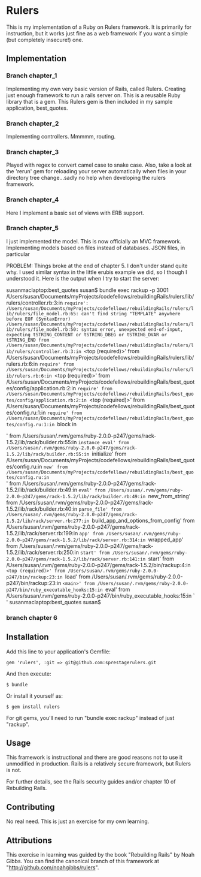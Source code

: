 # Rulers

This is my implementation of a Ruby on Rulers framework.  It is primarily for instruction, but it works just fine as a web framework if you want a simple (but completely insecure!) one.


## Implementation

### Branch chapter_1

Implementing my own very basic version of Rails, called Rulers.  Creating just enough framework to run a rails server on.  This is a reusable Ruby library that is a gem.  This Rulers gem is then included in my sample application, best_quotes.

### Branch chapter_2

Implementing controllers.  Mmmmm, routing.

### Branch chapter_3

Played with regex to convert camel case to snake case.  Also, take a look at the 'rerun' gem for reloading your server automatically when files in your directory tree change...sadly no help when developing the rulers framework.

### Branch chapter_4

Here I implement a basic set of views with ERB support.

### Branch chapter_5

I just implemented the model.  This is now officially an MVC framework.
Implementing models based on files instead of databases.  JSON files, in particular

PROBLEM: Things broke at the end of chapter 5.  I don't under stand quite why.  I used similar syntax in the little erubis example we did, so I though I understood it.  Here is the output when I try to start the server:

susanmaclaptop:best_quotes susan$ bundle exec rackup -p 3001
/Users/susan/Documents/myProjects/codefellows/rebuildingRails/rulers/lib/rulers/controller.rb:3:in `require': /Users/susan/Documents/myProjects/codefellows/rebuildingRails/rulers/lib/rulers/file_model.rb:65: can't find string "TEMPLATE" anywhere before EOF (SyntaxError)
/Users/susan/Documents/myProjects/codefellows/rebuildingRails/rulers/lib/rulers/file_model.rb:50: syntax error, unexpected end-of-input, expecting tSTRING_CONTENT or tSTRING_DBEG or tSTRING_DVAR or tSTRING_END
  from /Users/susan/Documents/myProjects/codefellows/rebuildingRails/rulers/lib/rulers/controller.rb:3:in `<top (required)>'
  from /Users/susan/Documents/myProjects/codefellows/rebuildingRails/rulers/lib/rulers.rb:6:in `require'
  from /Users/susan/Documents/myProjects/codefellows/rebuildingRails/rulers/lib/rulers.rb:6:in `<top (required)>'
  from /Users/susan/Documents/myProjects/codefellows/rebuildingRails/best_quotes/config/application.rb:2:in `require'
  from /Users/susan/Documents/myProjects/codefellows/rebuildingRails/best_quotes/config/application.rb:2:in `<top (required)>'
  from /Users/susan/Documents/myProjects/codefellows/rebuildingRails/best_quotes/config.ru:1:in `require'
  from /Users/susan/Documents/myProjects/codefellows/rebuildingRails/best_quotes/config.ru:1:in `block in <main>'
  from /Users/susan/.rvm/gems/ruby-2.0.0-p247/gems/rack-1.5.2/lib/rack/builder.rb:55:in `instance_eval'
  from /Users/susan/.rvm/gems/ruby-2.0.0-p247/gems/rack-1.5.2/lib/rack/builder.rb:55:in `initialize'
  from /Users/susan/Documents/myProjects/codefellows/rebuildingRails/best_quotes/config.ru:in `new'
  from /Users/susan/Documents/myProjects/codefellows/rebuildingRails/best_quotes/config.ru:in `<main>'
  from /Users/susan/.rvm/gems/ruby-2.0.0-p247/gems/rack-1.5.2/lib/rack/builder.rb:49:in `eval'
  from /Users/susan/.rvm/gems/ruby-2.0.0-p247/gems/rack-1.5.2/lib/rack/builder.rb:49:in `new_from_string'
  from /Users/susan/.rvm/gems/ruby-2.0.0-p247/gems/rack-1.5.2/lib/rack/builder.rb:40:in `parse_file'
  from /Users/susan/.rvm/gems/ruby-2.0.0-p247/gems/rack-1.5.2/lib/rack/server.rb:277:in `build_app_and_options_from_config'
  from /Users/susan/.rvm/gems/ruby-2.0.0-p247/gems/rack-1.5.2/lib/rack/server.rb:199:in `app'
  from /Users/susan/.rvm/gems/ruby-2.0.0-p247/gems/rack-1.5.2/lib/rack/server.rb:314:in `wrapped_app'
  from /Users/susan/.rvm/gems/ruby-2.0.0-p247/gems/rack-1.5.2/lib/rack/server.rb:250:in `start'
  from /Users/susan/.rvm/gems/ruby-2.0.0-p247/gems/rack-1.5.2/lib/rack/server.rb:141:in `start'
  from /Users/susan/.rvm/gems/ruby-2.0.0-p247/gems/rack-1.5.2/bin/rackup:4:in `<top (required)>'
  from /Users/susan/.rvm/gems/ruby-2.0.0-p247/bin/rackup:23:in `load'
  from /Users/susan/.rvm/gems/ruby-2.0.0-p247/bin/rackup:23:in `<main>'
  from /Users/susan/.rvm/gems/ruby-2.0.0-p247/bin/ruby_executable_hooks:15:in `eval'
  from /Users/susan/.rvm/gems/ruby-2.0.0-p247/bin/ruby_executable_hooks:15:in `<main>'
susanmaclaptop:best_quotes susan$

### branch chapter 6


## Installation

Add this line to your application's Gemfile:

    gem 'rulers', :git => git@github.com:sprestagerulers.git

And then execute:

    $ bundle

Or install it yourself as:

    $ gem install rulers

For git gems, you'll need to run "bundle exec rackup" instead of just
"rackup".


## Usage

This framework is instructional and there are good reasons not to use
it unmodified in production.  Rails is a relatively secure framework,
but Rulers is not.

For further details, see the Rails security guides and/or chapter 10
of Rebuilding Rails.


## Contributing

No real need.  This is just an exercise for my own learning.


## Attributions

This exercise in learning was guided by the book "Rebuilding Rails" by Noah Gibbs.  You can find the canonical branch of this framework at "http://github.com/noahgibbs/rulers".


